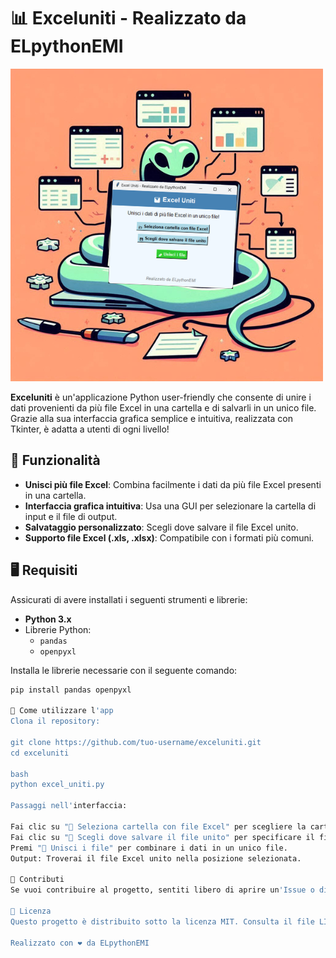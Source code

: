 # 📊 Exceluniti - Realizzato da ELpythonEMI
![Screenshot dell'applicazione](screenshot.png)


**Exceluniti** è un'applicazione Python user-friendly che consente di unire i dati provenienti da più file Excel in una cartella e di salvarli in un unico file. Grazie alla sua interfaccia grafica semplice e intuitiva, realizzata con Tkinter, è adatta a utenti di ogni livello!

## 🚀 Funzionalità

- **Unisci più file Excel**: Combina facilmente i dati da più file Excel presenti in una cartella.
- **Interfaccia grafica intuitiva**: Usa una GUI per selezionare la cartella di input e il file di output.
- **Salvataggio personalizzato**: Scegli dove salvare il file Excel unito.
- **Supporto file Excel (.xls, .xlsx)**: Compatibile con i formati più comuni.

## 🖥️ Requisiti

Assicurati di avere installati i seguenti strumenti e librerie:

- **Python 3.x**
- Librerie Python:
  - `pandas`
  - `openpyxl`

Installa le librerie necessarie con il seguente comando:
```bash
pip install pandas openpyxl

📂 Come utilizzare l'app
Clona il repository:

git clone https://github.com/tuo-username/exceluniti.git
cd exceluniti

bash
python excel_uniti.py

Passaggi nell'interfaccia:

Fai clic su "📂 Seleziona cartella con file Excel" per scegliere la cartella con i file Excel.
Fai clic su "💾 Scegli dove salvare il file unito" per specificare il file di output.
Premi "🔗 Unisci i file" per combinare i dati in un unico file.
Output: Troverai il file Excel unito nella posizione selezionata.

🤝 Contributi
Se vuoi contribuire al progetto, sentiti libero di aprire un'Issue o di fare un Pull Request.

📜 Licenza
Questo progetto è distribuito sotto la licenza MIT. Consulta il file LICENSE per maggiori dettagli.

Realizzato con ❤️ da ELpythonEMI
